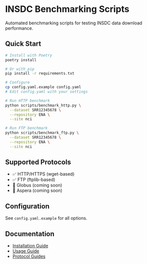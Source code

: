 # INSDC Benchmarking Scripts

Automated benchmarking scripts for testing INSDC data download performance.

## Quick Start

```bash
# Install with Poetry
poetry install

# Or with pip
pip install -r requirements.txt

# Configure
cp config.yaml.example config.yaml
# Edit config.yaml with your settings

# Run HTTP benchmark
python scripts/benchmark_http.py \
  --dataset SRR12345678 \
  --repository ENA \
  --site nci

# Run FTP benchmark  
python scripts/benchmark_ftp.py \
  --dataset SRR12345678 \
  --repository ENA \
  --site nci
```

## Supported Protocols

- ✅ HTTP/HTTPS (wget-based)
- ✅ FTP (ftplib-based)
- 🔄 Globus (coming soon)
- 🔄 Aspera (coming soon)

## Configuration

See `config.yaml.example` for all options.

## Documentation

- [Installation Guide](docs/installation.md)
- [Usage Guide](docs/usage.md)
- [Protocol Guides](docs/protocols/)
